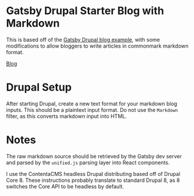 # Gatsby Drupal Starter Blog with Markdown
This is based off of the [Gatsby Drupal
blog example](https://github.com/gatsbyjs/gatsby/tree/master/examples/using-drupal),
with some modifications to allow bloggers to write articles in commonmark
markdown format.

[Blog](https://github.com/gatsby-drupal-markdown-starter)

# Drupal Setup
After starting Drupal, create a new text format for your markdown blog inputs.
This should be a plaintext input format. Do not use the `Markdown` filter, as this
converts markdown input into HTML. 

# Notes
The raw markdown source should be retrieved by the Gatsby dev server and parsed
by the `unified.js` parsing layer into React components.

I use the ContentaCMS headless Drupal distributing based off of Drupal Core 8.
These instructions probably translate to standard Drupal 8, as 8 switches the
Core API to be headless by default.
